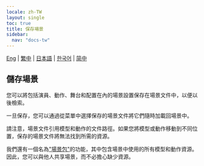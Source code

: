 ```yaml
---
locale: zh-TW
layout: single
toc: true
title: 保存場景
sidebar:
  nav: "docs-tw"
---
```

[Eng](/dancexr/features/save_scene) | [繁中](/tw/dancexr/features/save_scene) | [日本語](/jp/dancexr/features/save_scene) | [한국어](/kr/dancexr/features/save_scene) | [简中](/zh/dancexr/features/save_scene)

## 儲存場景
您可以將包括演員、動作、舞台和配置在內的場景設置保存在場景文件中，以便以後檢索。

一旦保存，您可以通過從菜單中選擇保存的場景文件將它們隨時加載回場景中。

請注意，場景文件引用模型和動作的文件路徑。如果您將模型或動作移動到不同位置，保存的場景文件將無法找到所需的資源。

我們還有一個名為["場景包"](scene_bundle.md)的功能，其中包含場景中使用的所有模型和動作資源。因此，您可以與他人共享場景，而不必擔心缺少資源。